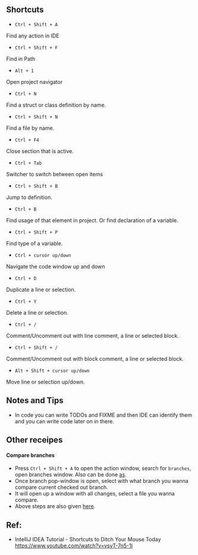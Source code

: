 ## Shortcuts

- `Ctrl + Shift + A`

Find any action in IDE

- `Ctrl + Shift + F`

Find in Path

- `Alt + 1`

Open project navigator

- `Ctrl + N`

Find a struct or class definition by name.

- `Ctrl + Shift + N`

Find a file by name.

- `Ctrl + F4`

Close section that is active.

- `Ctrl + Tab`

Switcher to switch between open items

- `Ctrl + Shift + B`

Jump to definition.

- `Ctrl + B`

Find usage of that element in project. Or find declaration of a variable.

- `Ctrl + Shift + P`

Find type of a variable.

- `Ctrl + cursor up/down`

Navigate the code window up and down

- `Ctrl + D`

Duplicate a line or selection.

- `Ctrl + Y`

Delete a line or selection.

- `Ctrl + /`

Comment/Uncomment out with line comment, a line or selected block.

- `Ctrl + Shift + /`

Comment/Uncomment out with block comment, a line or selected block.

- `Alt + Shift + cursor up/down`

Move line or selection up/down.


## Notes and Tips

- In code you can write TODOs and FIXME and then IDE can identify them and you can write code later on in there.

## Other receipes

#### Compare branches

- Press `Ctrl + Shift + A` to open the action window, search for `branches`, open branches window. Also can be done [as](https://www.jetbrains.com/help/pycharm/2016.1/accessing-git-branches-popup-menu.html).
- Once branch pop-window is open, select with what branch you wanna compare current checked out branch.
- It will open up a window with all changes, select a file you wanna compare.
- Above steps are also given [here](https://www.jetbrains.com/help/pycharm/2016.1/merging-deleting-and-comparing-branches.html).


## Ref:

- IntelliJ IDEA Tutorial - Shortcuts to Ditch Your Mouse Today https://www.youtube.com/watch?v=vsyT-7n5-1I
